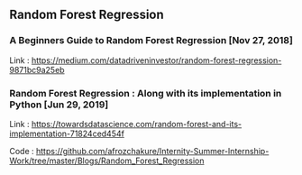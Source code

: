 ## Random Forest Regression

### A Beginners Guide to Random Forest Regression [Nov 27, 2018]

Link : https://medium.com/datadriveninvestor/random-forest-regression-9871bc9a25eb

### Random Forest Regression : Along with its implementation in Python [Jun 29, 2019]

Link : https://towardsdatascience.com/random-forest-and-its-implementation-71824ced454f

Code : https://github.com/afrozchakure/Internity-Summer-Internship-Work/tree/master/Blogs/Random_Forest_Regression
